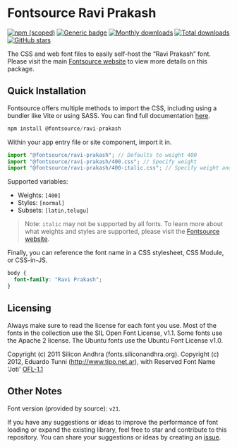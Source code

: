 # Fontsource Ravi Prakash

[![npm (scoped)](https://img.shields.io/npm/v/@fontsource/ravi-prakash?color=brightgreen)](https://www.npmjs.com/package/@fontsource/ravi-prakash) [![Generic badge](https://img.shields.io/badge/fontsource-passing-brightgreen)](https://github.com/fontsource/fontsource) [![Monthly downloads](https://badgen.net/npm/dm/@fontsource/ravi-prakash)](https://github.com/fontsource/fontsource) [![Total downloads](https://badgen.net/npm/dt/@fontsource/ravi-prakash)](https://github.com/fontsource/fontsource) [![GitHub stars](https://img.shields.io/github/stars/fontsource/fontsource.svg?style=social&label=Star)](https://github.com/fontsource/fontsource/stargazers)

The CSS and web font files to easily self-host the “Ravi Prakash” font. Please visit the main [Fontsource website](https://fontsource.org/fonts/ravi-prakash) to view more details on this package.

## Quick Installation

Fontsource offers multiple methods to import the CSS, including using a bundler like Vite or using SASS. You can find full documentation [here](https://fontsource.org/docs/getting-started/introduction).

```javascript
npm install @fontsource/ravi-prakash
```

Within your app entry file or site component, import it in.

```javascript
import "@fontsource/ravi-prakash"; // Defaults to weight 400
import "@fontsource/ravi-prakash/400.css"; // Specify weight
import "@fontsource/ravi-prakash/400-italic.css"; // Specify weight and style
```

Supported variables:
- Weights: `[400]`
- Styles: `[normal]`
- Subsets: `[latin,telugu]`

> Note: `italic` may not be supported by all fonts. To learn more about what weights and styles are supported, please visit the [Fontsource website](https://fontsource.org/fonts/ravi-prakash).

Finally, you can reference the font name in a CSS stylesheet, CSS Module, or CSS-in-JS.

```css
body {
  font-family: "Ravi Prakash";
}
```

## Licensing
Always make sure to read the license for each font you use. Most of the fonts in the collection use the SIL Open Font License, v1.1. Some fonts use the Apache 2 license. The Ubuntu fonts use the Ubuntu Font License v1.0.

Copyright (c) 2011 Silicon Andhra (fonts.siliconandhra.org). Copyright (c) 2012, Eduardo Tunni (http://www.tipo.net.ar), with Reserved Font Name 'Joti'
[OFL-1.1](https://openfontlicense.org)

## Other Notes
Font version (provided by source): `v21`.

If you have any suggestions or ideas to improve the performance of font loading or expand the existing library, feel free to star and contribute to this repository. You can share your suggestions or ideas by creating an [issue](https://github.com/fontsource/fontsource/issues).